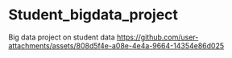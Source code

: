 # Student_bigdata_project
Big data project on student data
https://github.com/user-attachments/assets/808d5f4e-a08e-4e4a-9664-14354e86d025
